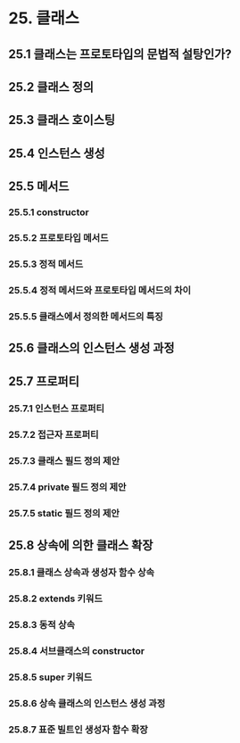 # 25. 클래스
## 25.1 클래스는 프로토타입의 문법적 설탕인가?
## 25.2 클래스 정의
## 25.3 클래스 호이스팅
## 25.4 인스턴스 생성
## 25.5 메서드
### 25.5.1 constructor
### 25.5.2 프로토타입 메서드
### 25.5.3 정적 메서드
### 25.5.4 정적 메서드와 프로토타입 메서드의 차이
### 25.5.5 클래스에서 정의한 메서드의 특징
## 25.6 클래스의 인스턴스 생성 과정
## 25.7 프로퍼티
### 25.7.1 인스턴스 프로퍼티
### 25.7.2 접근자 프로퍼티
### 25.7.3 클래스 필드 정의 제안
### 25.7.4 private 필드 정의 제안
### 25.7.5 static 필드 정의 제안
## 25.8 상속에 의한 클래스 확장
### 25.8.1 클래스 상속과 생성자 함수 상속
### 25.8.2 extends 키워드
### 25.8.3 동적 상속
### 25.8.4 서브클래스의 constructor
### 25.8.5 super 키워드
### 25.8.6 상속 클래스의 인스턴스 생성 과정
### 25.8.7 표준 빌트인 생성자 함수 확장

